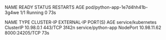 NAME                              READY   STATUS    RESTARTS   AGE
pod/python-app-1e7d4hh41b-3g4we   1/1     Running   0          73s

NAME                 TYPE        CLUSTER-IP    EXTERNAL-IP   PORT(S)          AGE
service/kubernetes   ClusterIP   10.98.0.1     <none>        443/TCP          3f42n
service/python-app   NodePort    10.98.11.62   <none>        8000:24205/TCP   73s